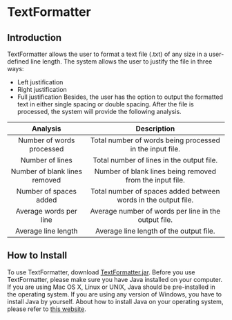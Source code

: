 # TextFormatter
## Introduction
TextFormatter allows the user to format a text file (.txt) of any size in a user-defined line length. The system allows the user to justify the file in three ways:
- Left justification
- Right justification
- Full justification
Besides, the user has the option to output the formatted text in either single spacing or double spacing. After the file is processed, the system will provide the following analysis.

|            Analysis           |                           Description                          |
|:-----------------------------:|:--------------------------------------------------------------:|
|   Number of words processed   |    Total number of words being processed in the input file.    |
|        Number of lines        |            Total number of lines in the output file.           |
| Number of blank lines removed |    Number of blank lines being removed from the input file.    |
|     Number of spaces added    | Total number of spaces added between words in the output file. |
|     Average words per line    |      Average number of words per line in the output file.      |
|      Average line length      |             Average line length of the output file.            |


## How to Install
To use TextFormatter, download [TextFormatter.jar](https://github.com/lamontano/CSE360_Project/blob/master/TextFormatter.jar). Before you use TextFormatter, please make sure you have Java installed on your computer. If you are using Mac OS X, Linux or UNIX, Java should be pre-installed in the operating system. If you are using any version of Windows, you have to install Java by yourself. About how to install Java on your operating system, please refer to [this website](https://github.com/lamontano/CSE360_Project/blob/master/TextFormatter.jar).
